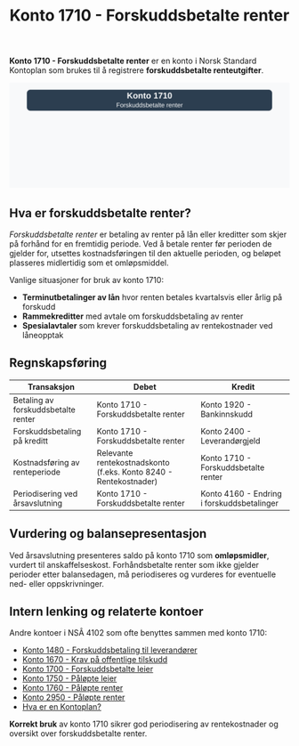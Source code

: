 ﻿---
title: "Konto 1710 - Forskuddsbetalte renter"
seoTitle: "1710-forskuddsbetalte-renter"
meta_description: '**Konto 1710 - Forskuddsbetalte renter** er en konto i Norsk Standard Kontoplan som brukes til å registrere **forskuddsbetalte renteutgifter**.'
slug: 1710-forskuddsbetalte-renter
type: blog
layout: pages/single
---

**Konto 1710 - Forskuddsbetalte renter** er en konto i Norsk Standard Kontoplan som brukes til å registrere **forskuddsbetalte renteutgifter**.

![Illustrasjon av konto 1710 Forskuddsbetalte renter](1710-forskuddsbetalte-renter-image.svg)

## Hva er forskuddsbetalte renter?

*Forskuddsbetalte renter* er betaling av renter på lån eller kreditter som skjer på forhånd for en fremtidig periode. Ved å betale renter før perioden de gjelder for, utsettes kostnadsføringen til den aktuelle perioden, og beløpet plasseres midlertidig som et omløpsmiddel.

Vanlige situasjoner for bruk av konto 1710:

* **Terminutbetalinger av lån** hvor renten betales kvartalsvis eller årlig på forskudd
* **Rammekreditter** med avtale om forskuddsbetaling av renter
* **Spesialavtaler** som krever forskuddsbetaling av rentekostnader ved låneopptak

## Regnskapsføring

| Transaksjon                           | Debet                                    | Kredit                                     |
|---------------------------------------|------------------------------------------|--------------------------------------------|
| Betaling av forskuddsbetalte renter   | Konto 1710 - Forskuddsbetalte renter     | Konto 1920 - Bankinnskudd                  |
| Forskuddsbetaling på kreditt          | Konto 1710 - Forskuddsbetalte renter     | Konto 2400 - Leverandørgjeld               |
| Kostnadsføring av renteperiode        | Relevante rentekostnadskonto (f.eks. Konto 8240 - Rentekostnader) | Konto 1710 - Forskuddsbetalte renter |
| Periodisering ved årsavslutning       | Konto 1710 - Forskuddsbetalte renter     | Konto 4160 - Endring i forskuddsbetalinger |

## Vurdering og balansepresentasjon

Ved årsavslutning presenteres saldo på konto 1710 som **omløpsmidler**, vurdert til anskaffelseskost. Forhåndsbetalte renter som ikke gjelder perioder etter balansedagen, må periodiseres og vurderes for eventuelle ned- eller oppskrivninger.

## Intern lenking og relaterte kontoer

Andre kontoer i NSÂ 4102 som ofte benyttes sammen med konto 1710:

* [Konto 1480 - Forskuddsbetaling til leverandører](/blogs/kontoplan/1480-forskuddsbetaling-til-leverandorer "Konto 1480 - Forskuddsbetaling til leverandører: Regnskapsføring av forskuddsbetalinger til leverandører")
* [Konto 1670 - Krav på offentlige tilskudd](/blogs/kontoplan/1670-krav-pa-offentlige-tilskudd "Konto 1670 - Krav på offentlige tilskudd: Behandling av tilskuddskrav")
* [Konto 1700 - Forskuddsbetalte leier](/blogs/kontoplan/1700-forskuddsbetalte-leier "Konto 1700 - Forskuddsbetalte leier: Regnskapsføring av forhåndsbetalte leiekostnader")
* [Konto 1750 - Påløpte leier](/blogs/kontoplan/1750-palopte-leier "Konto 1750 - Påløpte leier: Regnskapsføring av påløpte leiekostnader")
* [Konto 1760 - Påløpte renter](/blogs/kontoplan/1760-palopte-renter "Konto 1760 - Påløpte renter: Regnskapsføring av påløpte renteutgifter")
* [Konto 2950 - Påløpte renter](/blogs/kontoplan/2950-palopte-renter "Konto 2950 - Påløpte renter: Regnskapsføring av påløpte renteutgifter")
* [Hva er en Kontoplan?](/blogs/regnskap/hva-er-kontoplan "Hva er en Kontoplan? Komplett Guide til Kontoplaner i Norsk Regnskap")

**Korrekt bruk** av konto 1710 sikrer god periodisering av rentekostnader og oversikt over forskuddsbetalte renter.






